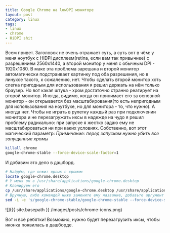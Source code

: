 ```yaml
---
title: Google Chrome на lowDPI мониторе
layout: post
category: linux
tags:
- linux
- chrome
- HiDPI shit
---
```


Всем привет. Заголовок не очень отражает суть, а суть вот в чём: у меня ноутбук с HIDPI дисплеем(retina, если вам так привычнее) с разрешением 2560x1440, а второй монитор у меня с обычным DPI - 1920x1080. В маке эта проблема зарешана и второй монитор автоматически подстраивает картинку под оба разрешения, но в линуксе такого, к сожалению, нет. Чтобы сделать второй монитор хоть слегка пригодным для использования я решил держать на нём только браузер.
Но вот какая штука - хром достаточно странно реагирует на второй монитор. Иногда, видимо, когда он принимает его за основной монитор - он открывается без масштабирования(то есть непригодным для использования на ноутбуке, но для монитора - то, что нужно). А иногда нет. Чтобы не играть в рулетку каждый раз при подключении монитора и не перезагружать иксы в надежде на чудо я решил проблему радикально: при запуске я жестко задаю ему не масштабироваться ни при каких условиях.
Собственно, вот этот магический параметр:
*Примичание: перед запуском нужно убить все запущенные хромы*

```bash
killall chrome
google-chrome-stable --force-device-scale-factor=1
```

И добавим это дело в дашборд.

```bash
# Найдём, где лежит ярлык с хромом
locate google-chrome.desktop
# У меня он в /usr/share/applications/google-chrome.desktop
# Клонируем его
cp /usr/share/applications/google-chrome.desktop /usr/share/applications/lowdpi-google-chrome.desktop
# Вручную, либо командой ниже замените ему название, добавьте аргумент к запуску и при желании поменяйте иконку
sed -i -e 's/google-chrome-stable/google-chrome-stable --force-device-scale-factor=1/g' -e 's/Name=Google Chrome/Name=lowDPI Google Chrome/g' /usr/share/applications/lowdpi-google-chrome.desktop
```

![]({{ site.basepath }} /images/posts/chrome-icons.png)

Вот и всё ребятки! Возможно, нужно будет перезагрузить иксы, чтобы иконка появилась в дашборде.
